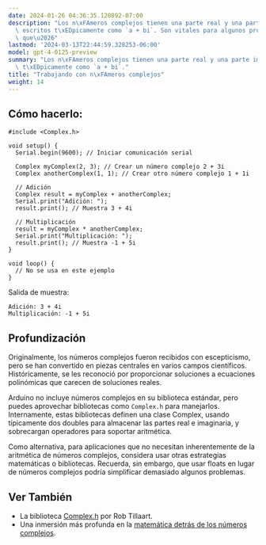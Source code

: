 ```yaml
---
date: 2024-01-26 04:36:35.120892-07:00
description: "Los n\xFAmeros complejos tienen una parte real y una parte imaginaria,\
  \ escritos t\xEDpicamente como `a + bi`. Son vitales para algunos proyectos de Arduino\
  \ que\u2026"
lastmod: '2024-03-13T22:44:59.328253-06:00'
model: gpt-4-0125-preview
summary: "Los n\xFAmeros complejos tienen una parte real y una parte imaginaria, escritos\
  \ t\xEDpicamente como `a + bi`."
title: "Trabajando con n\xFAmeros complejos"
weight: 14
---
```


## Cómo hacerlo:
```Arduino
#include <Complex.h>

void setup() {
  Serial.begin(9600); // Iniciar comunicación serial
  
  Complex myComplex(2, 3); // Crear un número complejo 2 + 3i
  Complex anotherComplex(1, 1); // Crear otro número complejo 1 + 1i
  
  // Adición
  Complex result = myComplex + anotherComplex; 
  Serial.print("Adición: "); 
  result.print(); // Muestra 3 + 4i
  
  // Multiplicación
  result = myComplex * anotherComplex; 
  Serial.print("Multiplicación: ");
  result.print(); // Muestra -1 + 5i
}

void loop() {
  // No se usa en este ejemplo
}
```
Salida de muestra:
```
Adición: 3 + 4i
Multiplicación: -1 + 5i
```

## Profundización
Originalmente, los números complejos fueron recibidos con escepticismo, pero se han convertido en piezas centrales en varios campos científicos. Históricamente, se les reconoció por proporcionar soluciones a ecuaciones polinómicas que carecen de soluciones reales.

Arduino no incluye números complejos en su biblioteca estándar, pero puedes aprovechar bibliotecas como `Complex.h` para manejarlos. Internamente, estas bibliotecas definen una clase Complex, usando típicamente dos doubles para almacenar las partes real e imaginaria, y sobrecargan operadores para soportar aritmética.

Como alternativa, para aplicaciones que no necesitan inherentemente de la aritmética de números complejos, considera usar otras estrategias matemáticas o bibliotecas. Recuerda, sin embargo, que usar floats en lugar de números complejos podría simplificar demasiado algunos problemas.

## Ver También
- La biblioteca [Complex.h](https://github.com/RobTillaart/Complex) por Rob Tillaart.
- Una inmersión más profunda en la [matemática detrás de los números complejos](https://mathworld.wolfram.com/ComplexNumber.html).
